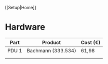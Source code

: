 [[Setup|Home]]
# Hardware

| Part  | Product            | Cost (€) |
| ----- | ------------------ | -------- |
| PDU 1 | Bachmann (333.534) | 61,98    |
|       |                    |          |
|       |                    |          |
